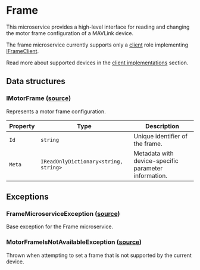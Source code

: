 # Frame

This microservice provides a high-level interface for reading and changing the motor frame configuration of a MAVLink device.

The frame microservice currently supports only a [client](FrameClient.md) role implementing [IFrameClient](FrameClient.md#iframeclient-source).

Read more about supported devices in the [client implementations](FrameClient.md#implementations) section.

## Data structures

### IMotorFrame ([source](https://github.com/asv-soft/asv-mavlink/blob/main/src/Asv.Mavlink/Microservices/Frame/Client/IMotorFrame.cs))

Represents a motor frame configuration.

| Property | Type                                    | Description                                          |
|----------|-----------------------------------------|------------------------------------------------------|
| `Id`     | `string`                                | Unique identifier of the frame.                      |
| `Meta`   | `IReadOnlyDictionary<string, string>`   | Metadata with device-specific parameter information. |

## Exceptions

### FrameMicroserviceException ([source](https://github.com/asv-soft/asv-mavlink/blob/main/src/Asv.Mavlink/Microservices/Frame/FrameMicroserviceException.cs)) 
Base exception for the Frame microservice.

### MotorFrameIsNotAvailableException ([source](https://github.com/asv-soft/asv-mavlink/blob/main/src/Asv.Mavlink/Microservices/Frame/Client/Exceptions/MotorFrameIsNotAvailableException.cs))
Thrown when attempting to set a frame that is not supported by the current device.
